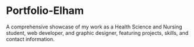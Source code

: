 # Portfolio-Elham
A comprehensive showcase of my work as a Health Science and Nursing student, web developer, and graphic designer, featuring projects, skills, and contact information.

